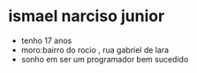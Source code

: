 # ismael narciso junior 

- tenho 17 anos
- moro:bairro do rocio , rua gabriel de lara
- sonho em ser um programador bem sucedido


